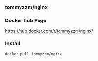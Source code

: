 ### tommyzzm/nginx

### Docker hub Page
https://hub.docker.com/r/tommyzzm/nginx/

### Install
```
docker pull tommyzzm/nginx
```